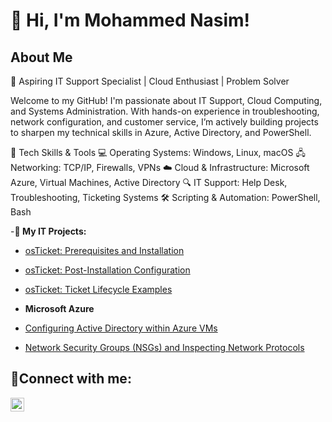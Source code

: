 <h1>👋 Hi, I'm Mohammed Nasim!</h1>

   <section id="about">
      <h2>About Me</h2>
      <p>
       🚀 Aspiring IT Support Specialist | Cloud Enthusiast | Problem Solver

Welcome to my GitHub! I'm passionate about IT Support, Cloud Computing, and Systems Administration. With hands-on experience in troubleshooting, network configuration, and customer service, I’m actively building projects to sharpen my technical skills in Azure, Active Directory, and PowerShell.
      </p>
🔧 Tech Skills & Tools
💻 Operating Systems: Windows, Linux, macOS
🖧 Networking: TCP/IP, Firewalls, VPNs
☁️ Cloud & Infrastructure: Microsoft Azure, Virtual Machines, Active Directory
🔍 IT Support: Help Desk, Troubleshooting, Ticketing Systems
🛠️ Scripting & Automation: PowerShell, Bash

-<b>📌 My IT Projects:</b>
 - [osTicket: Prerequisites and Installation](https://github.com/moetechmind/osticket-prereqs)
  
 - [osTicket: Post-Installation Configuration](https://github.com/moetechmind/post-install-config)
  
 - [osTicket: Ticket Lifecycle Examples](https://github.com/moetechmind/ticket-lifecycle)
  
- <b>Microsoft Azure</b>

- [Configuring Active Directory within Azure VMs](https://github.com/moetechmind/configure-ad)
  
- [Network Security Groups (NSGs) and Inspecting Network Protocols](https://github.com/moetechmind/azure-network-protocols)

<h2>🤳Connect with me:</h2>


[<img align="left" alt="Josh | LinkedIn" width="22px" src="https://cdn.jsdelivr.net/npm/simple-icons@v3/icons/linkedin.svg" />][linkedin]



[linkedin]: https://linkedin.com/in/mohammedn652

